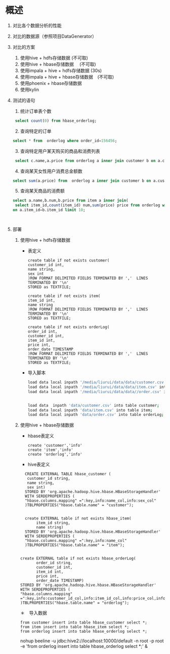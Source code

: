 # 概述
1. 对比各个数据分析的性能
2. 对比的数据源（参照项目DataGenerator）
3. 对比的方案
    1. 使用hive + hdfs存储数据           (不可取)
    2. 使用hive + hbase存储数据　        (不可取)  
    3. 使用impala + hive + hdfs存储数据  (30s)
    4. 使用impala + hive + hbase存储数据　(不可取)
    5. 使用phoenix + hbase存储数据
    6. 使用kylin
4. 测试的语句
    1. 统计订单表个数
    ```sql
     select count(0) from hbase_orderlog;
    ```
    2. 查询特定的订单
    ```sql
    select * from  orderlog where order_id=156456;
    ```
    
    3. 查询特定用户某天购买的商品和消费列表
    ```sql
     select c.name,a.price from orderlog a inner join customer b on a.customer_id=b.customer_id inner join item c on a.item_id = c.item_id where a.order_date >= '2017-01-01' and a.order_date < '2017-01-02' and a.customer_id=45612;
    ```   
    4. 查询某天女性用户消费总金额数
    ```sql
    select sum(a.price) from  orderlog a inner join customer b on a.customer_id=b.customer_id where a.order_date >= '2017-01-20' and a.order_date < '2017-01-21' and b.sex=1;    
    ```
    5. 查询某天商品的消费额
    ```sql
   select a.name,b.num,b.price from item a inner join(  
     select item_id,count(item_id) num,sum(price) price from orderlog where order_date >= '2017-01-20' and order_date < '2017-01-21' group by item_id) b
   on a.item_id=b.item_id limit 10;  



 
    ```         
    
5. 部署
    1. 使用hive + hdfs存储数据
        * 表定义
            ```text
            create table if not exists customer(
            customer_id int,
            name string,
            sex int
            )ROW FORMAT DELIMITED FIELDS TERMINATED BY ','  LINES TERMINATED BY '\n'
            STORED as TEXTFILE;
            
            create table if not exists item(
            item_id int,
            name string
            )ROW FORMAT DELIMITED FIELDS TERMINATED BY ','  LINES TERMINATED BY '\n'
            STORED as TEXTFILE;
            
            create table if not exists orderLog(
            order_id int,
            customer_id int,
            item_id int,
            price int,
            order_date TIMESTAMP
            )ROW FORMAT DELIMITED FIELDS TERMINATED BY ','  LINES TERMINATED BY '\n'
            STORED as TEXTFILE;
            
            ```
        * 导入脚本
        
            ```bash
            load data local inpath '/media/liurui/data/data/customer.csv' into table customer;
            load data local inpath '/media/liurui/data/data/item.csv' into table item;
            load data local inpath '/media/liurui/data/data//order.csv' into table orderLog;
  
  
            load data  inpath 'data/customer.csv' into table customer;
            load data local inpath 'data/item.csv' into table item;
            load data local inpath 'data/order.csv' into table orderLog;
            ```

    2. 使用hive + hbase存储数据
        * hbase表定义
    
            ```
            create 'customer','info'
            create 'item','info'
            create 'orderlog','info'
            ```
        * hive表定义
         ```text
           CREATE EXTERNAL TABLE hbase_customer (
            customer_id string,
            name string,
            sex int)
           STORED BY 'org.apache.hadoop.hive.hbase.HBaseStorageHandler'
           WITH SERDEPROPERTIES (
           "hbase.columns.mapping" =":key,info:name_col,info:sex_col"
           )TBLPROPERTIES("hbase.table.name" = "customer");  
    
    
           create EXTERNAL table if not exists hbase_item(
                item_id string,
                name string)
           STORED BY 'org.apache.hadoop.hive.hbase.HBaseStorageHandler'
           WITH SERDEPROPERTIES (
           "hbase.columns.mapping" =":key,info:name_col"
           )TBLPROPERTIES("hbase.table.name" = "item");  
    
    
         create EXTERNAL table if not exists hbase_orderLog(
                order_id string,
                customer_id int,
                item_id int,
                price int,
                order_date TIMESTAMP) 
         STORED BY 'org.apache.hadoop.hive.hbase.HBaseStorageHandler'
         WITH SERDEPROPERTIES (
         "hbase.columns.mapping" =":key,info:customer_id_col,info:item_id_col,info:price_col,info:order_date_col"
         )TBLPROPERTIES("hbase.table.name" = "orderlog");  
         ```        
        ＊　导入数据
          ```text
          from customer insert into table hbase_customer select *;
          from item insert into table hbase_item select *;
          from orderlog insert into table hbase_orderlog select *;
          ```
          
          nohup beeline -u jdbc:hive2://localhost:10000/default -n root -p root -e 'from orderlog insert into table hbase_orderlog select *;' & 
   
